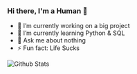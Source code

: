 ### Hi there, I'm a Human 👋

- 🔭 I’m currently working on a big project
- 🌱 I’m currently learning Python & SQL
- 💬 Ask me about nothing
- ⚡ Fun fact: Life Sucks

![Github Stats](https://github-readme-stats.vercel.app/api?username=Designatory&show_icons=true&title_color=fff&icon_color=79ff97&text_color=9f9f9f&bg_color=151515)
